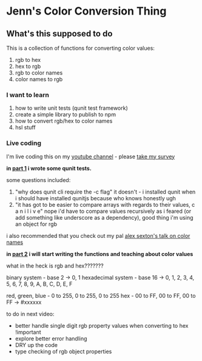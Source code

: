 Jenn's Color Conversion Thing
=============================

## What's this supposed to do

This is a collection of functions for converting color values:

1. rgb to hex
2. hex to rgb
3. rgb to color names
4. color names to rgb

### I want to learn

1. how to write unit tests (qunit test framework)
2. create a simple library to publish to npm
3. how to convert rgb/hex to color names
4. hsl stuff

### Live coding 

I'm live coding this on my [youtube channel](https://youtube.com/user/forcedtodrive) - please [take my survey](https://goo.gl/forms/oSkQH1pJBxJzNuj03)

**in [part 1](https://www.youtube.com/watch?v=WfOI2CXcpW0) i wrote some qunit tests.**

some questions included:

1. "why does qunit cli require the -c flag" it doesn't - i installed qunit when i should have installed qunitjs because who knows honestly ugh
2. "it has got to be easier to compare arrays with regards to their values, c a n i l i v e" nope i'd have to compare values recursively as i feared (or add something like underscore as a dependency), good thing i'm using an object for rgb

i also recommended that you check out my pal [alex sexton's talk on color names](https://www.youtube.com/watch?v=HmStJQzclHc)

**in [part 2](https://www.youtube.com/watch?v=-tSymGoDnRA) i will start writing the functions and teaching about color values**

what in the heck is rgb and hex???????

binary system - base 2 -> 0, 1
hexadecimal system - base 16 -> 0, 1, 2, 3, 4, 5, 6, 7, 8, 9, A, B, C, D, E, F

red, green, blue - 0 to 255, 0 to 255, 0 to 255
hex - 00 to FF, 00 to FF, 00 to FF -> #xxxxxx

to do in next video:
* better handle single digit rgb property values when converting to hex !important
* explore better error handling
* DRY up the code
* type checking of rgb object properties